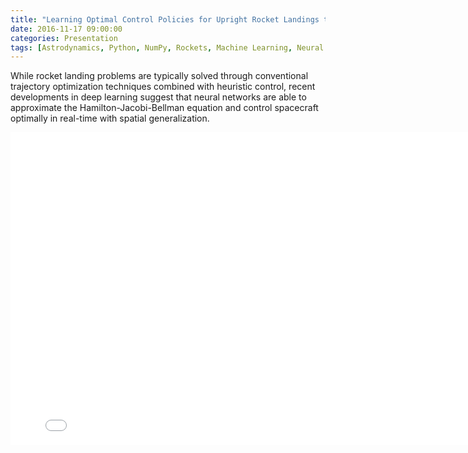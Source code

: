 ```yaml
---
title: "Learning Optimal Control Policies for Upright Rocket Landings through Deep Reinforcement Learning"
date: 2016-11-17 09:00:00
categories: Presentation
tags: [Astrodynamics, Python, NumPy, Rockets, Machine Learning, Neural Networks, Reinforcement Learning]
---
```

While rocket landing problems are typically solved through conventional trajectory optimization techniques combined with heuristic control, recent developments in deep learning suggest that neural networks are able to approximate the Hamilton-Jacobi-Bellman equation and control spacecraft optimally in real-time with spatial generalization.


<div class="sl-block-content" style="z-index: 11;">
<iframe src="//slides.com/christopheriliffesprague/deck/embed" width="800" height="500" scrolling="no" frameborder="0" webkitallowfullscreen mozallowfullscreen allowfullscreen></iframe>
</div>
